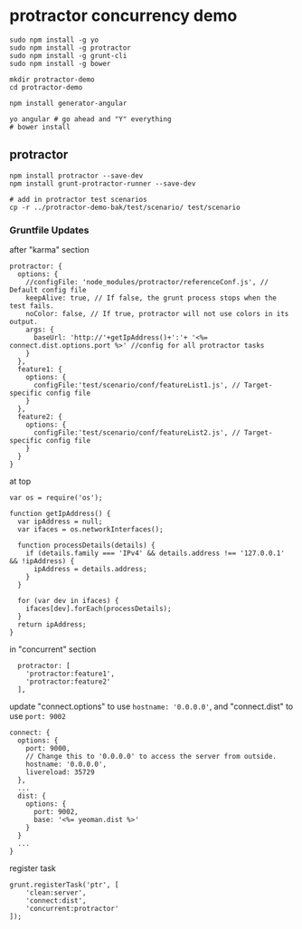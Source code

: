 
# protractor concurrency demo

	sudo npm install -g yo
	sudo npm install -g protractor
	sudo npm install -g grunt-cli
	sudo npm install -g bower

	mkdir protractor-demo
	cd protractor-demo

	npm install generator-angular

	yo angular # go ahead and "Y" everything
	# bower install

## protractor

	npm install protractor --save-dev
	npm install grunt-protractor-runner --save-dev

	# add in protractor test scenarios
	cp -r ../protractor-demo-bak/test/scenario/ test/scenario
	


### Gruntfile Updates
after "karma" section

    protractor: {
      options: {
        //configFile: 'node_modules/protractor/referenceConf.js', // Default config file
        keepAlive: true, // If false, the grunt process stops when the test fails.
        noColor: false, // If true, protractor will not use colors in its output.
        args: {
          baseUrl: 'http://'+getIpAddress()+':'+ '<%= connect.dist.options.port %>' //config for all protractor tasks
        }
      },
      feature1: {
        options: {
          configFile:'test/scenario/conf/featureList1.js', // Target-specific config file
        }
      },
      feature2: {
        options: {
          configFile:'test/scenario/conf/featureList2.js', // Target-specific config file
        }
      }
    }

at top

	var os = require('os');

	function getIpAddress() {
	  var ipAddress = null;
	  var ifaces = os.networkInterfaces();

	  function processDetails(details) {
	    if (details.family === 'IPv4' && details.address !== '127.0.0.1' && !ipAddress) {
	      ipAddress = details.address;
	    }
	  }

	  for (var dev in ifaces) {
	    ifaces[dev].forEach(processDetails);
	  }
	  return ipAddress;
	}


in "concurrent" section

      protractor: [
        'protractor:feature1',
        'protractor:feature2'
      ],



update "connect.options" to use `hostname: '0.0.0.0'`, and "connect.dist" to use `port: 9002` 

    connect: {
      options: {
        port: 9000,
        // Change this to '0.0.0.0' to access the server from outside.
        hostname: '0.0.0.0',
        livereload: 35729
      },
      ...
      dist: {
        options: {
          port: 9002,
          base: '<%= yeoman.dist %>'
        }
      }
      ...
    }

register task

	grunt.registerTask('ptr', [
		'clean:server',
		'connect:dist',
		'concurrent:protractor'
	]);


